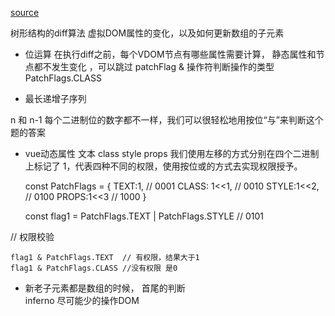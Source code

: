 [source](https://time.geekbang.org/column/article/471017)

树形结构的diff算法
虚拟DOM属性的变化，以及如何更新数组的子元素
- 位运算
    在执行diff之前，每个VDOM节点有哪些属性需要计算，
    静态属性和节点都不发生变化 ，可以跳过 patchFlag 
    & 操作符判断操作的类型  
    PatchFlags.CLASS

- 最长递增子序列

n 和 n-1 每个二进制位的数字都不一样，我们可以很轻松地用按位“与”来判断这个题的答案

- vue动态属性
    文本  class   style   props  我们使用左移的方式分别在四个二进制上标记了 1，代表四种不同的权限，使用按位或的方式去实现权限授予。

    const PatchFlags = {
        TEXT:1,      // 0001
        CLASS: 1<<1, // 0010
        STYLE:1<<2,  // 0100 
        PROPS:1<<3   // 1000
    }

    const flag1 = PatchFlags.TEXT | PatchFlags.STYLE // 0101

// 权限校验

    flag1 & PatchFlags.TEXT  // 有权限，结果大于1
    flag1 & PatchFlags.CLASS //没有权限 是0

- 新老子元素都是数组的时候， 首尾的判断  
inferno 
尽可能少的操作DOM 